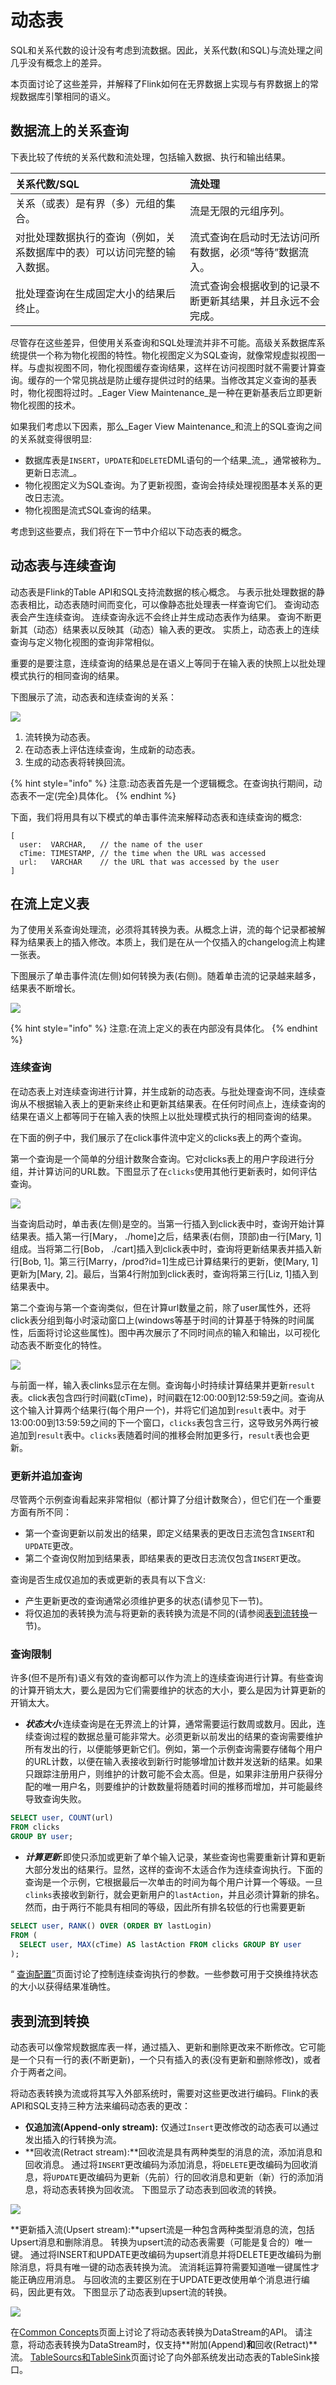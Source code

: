 # 动态表

SQL和关系代数的设计没有考虑到流数据。因此，关系代数\(和SQL\)与流处理之间几乎没有概念上的差异。

本页面讨论了这些差异，并解释了Flink如何在无界数据上实现与有界数据上的常规数据库引擎相同的语义。

## 数据流上的关系查询

下表比较了传统的关系代数和流处理，包括输入数据、执行和输出结果。

| 关系代数/SQL | 流处理 |
| :--- | :--- |
| 关系（或表）是有界（多）元组的集合。 | 流是无限的元组序列。 |
| 对批处理数据执行的查询（例如，关系数据库中的表）可以访问完整的输入数据。 | 流式查询在启动时无法访问所有数据，必须“等待”数据流入。 |
| 批处理查询在生成固定大小的结果后终止。 | 流式查询会根据收到的记录不断更新其结果，并且永远不会完成。 |

尽管存在这些差异，但使用关系查询和SQL处理流并非不可能。高级关系数据库系统提供一个称为物化视图的特性。物化视图定义为SQL查询，就像常规虚拟视图一样。与虚拟视图不同，物化视图缓存查询结果，这样在访问视图时就不需要计算查询。缓存的一个常见挑战是防止缓存提供过时的结果。当修改其定义查询的基表时，物化视图将过时。_Eager View Maintenance_是一种在更新基表后立即更新物化视图的技术。

如果我们考虑以下因素，那么_Eager View Maintenance_和流上的SQL查询之间的关系就变得很明显:

* 数据库表是`INSERT`，`UPDATE`和`DELETE`DML语句的一个结果_流_，通常被称为_更新日志流_。 
* 物化视图定义为SQL查询。为了更新视图，查询会持续处理视图基本关系的更改日志流。
* 物化视图是流式SQL查询的结果。

考虑到这些要点，我们将在下一节中介绍以下动态表的概念。

## 动态表与连续查询

动态表是Flink的Table API和SQL支持流数据的核心概念。 与表示批处理数据的静态表相比，动态表随时间而变化，可以像静态批处理表一样查询它们。 查询动态表会产生连续查询。 连续查询永远不会终止并生成动态表作为结果。 查询不断更新其（动态）结果表以反映其（动态）输入表的更改。 实质上，动态表上的连续查询与定义物化视图的查询非常相似。

重要的是要注意，连续查询的结果总是在语义上等同于在输入表的快照上以批处理模式执行的相同查询的结果。

下图展示了流，动态表和连续查询的关系：

![](../../../.gitbook/assets/stream-query-stream.png)

1. 流转换为动态表。
2. 在动态表上评估连续查询，生成新的动态表。
3. 生成的动态表将转换回流。

{% hint style="info" %}
注意:动态表首先是一个逻辑概念。在查询执行期间，动态表不一定\(完全\)具体化。
{% endhint %}

下面，我们将用具有以下模式的单击事件流来解释动态表和连续查询的概念:

```text
[
  user:  VARCHAR,   // the name of the user
  cTime: TIMESTAMP, // the time when the URL was accessed
  url:   VARCHAR    // the URL that was accessed by the user
]
```

## 在流上定义表

为了使用关系查询处理流，必须将其转换为表。从概念上讲，流的每个记录都被解释为结果表上的插入修改。本质上，我们是在从一个仅插入的changelog流上构建一张表。

下图展示了单击事件流\(左侧\)如何转换为表\(右侧\)。随着单击流的记录越来越多，结果表不断增长。

![](../../../.gitbook/assets/append-mode.png)

{% hint style="info" %}
注意:在流上定义的表在内部没有具体化。
{% endhint %}

### 连续查询

在动态表上对连续查询进行计算，并生成新的动态表。与批处理查询不同，连续查询从不根据输入表上的更新来终止和更新其结果表。在任何时间点上，连续查询的结果在语义上都等同于在输入表的快照上以批处理模式执行的相同查询的结果。

在下面的例子中，我们展示了在click事件流中定义的clicks表上的两个查询。

第一个查询是一个简单的分组计数聚合查询。它对clicks表上的用户字段进行分组，并计算访问的URL数。下图显示了在`clicks`使用其他行更新表时，如何评估查询。

![](../../../.gitbook/assets/query-groupby-cnt.png)

当查询启动时，单击表\(左侧\)是空的。当第一行插入到click表中时，查询开始计算结果表。插入第一行\[Mary， ./home\]之后，结果表\(右侧，顶部\)由一行\[Mary, 1\]组成。当将第二行\[Bob， ./cart\]插入到click表中时，查询将更新结果表并插入新行\[Bob, 1\]。第三行\[Marry，/prod?id=1\]生成已计算结果行的更新，使\[Mary, 1\]更新为\[Mary, 2\]。最后，当第4行附加到click表时，查询将第三行\[Liz, 1\]插入到结果表中。

第二个查询与第一个查询类似，但在计算url数量之前，除了user属性外，还将click表分组到每小时滚动窗口上\(windows等基于时间的计算基于特殊的时间属性，后面将讨论这些属性\)。图中再次展示了不同时间点的输入和输出，以可视化动态表不断变化的特性。

![](../../../.gitbook/assets/query-groupby-window-cnt.png)

与前面一样，输入表clinks显示在左侧。查询每小时持续计算结果并更新`result`表。click表包含四行时间戳\(cTime\)，时间戳在12:00:00到12:59:59之间。查询从这个输入计算两个结果行\(每个用户一个\)，并将它们追加到`result`表中。对于13:00:00到13:59:59之间的下一个窗口，`clicks`表包含三行，这导致另外两行被追加到`result`表中。`clicks`表随着时间的推移会附加更多行，`result`表也会更新。

### 更新并追加查询

尽管两个示例查询看起来非常相似（都计算了分组计数聚合），但它们在一个重要方面有所不同：

* 第一个查询更新以前发出的结果，即定义结果表的更改日志流包含`INSERT`和`UPDATE`更改。
* 第二个查询仅附加到结果表，即结果表的更改日志流仅包含`INSERT`更改。

查询是否生成仅追加的表或更新的表具有以下含义:

* 产生更新更改的查询通常必须维护更多的状态\(请参见下一节\)。 
* 将仅追加的表转换为流与将更新的表转换为流是不同的\(请参阅[表到流转换](https://ci.apache.org/projects/flink/flink-docs-master/dev/table/streaming/dynamic_tables.html#table-to-stream-conversion)一节\)。

### 查询限制

许多\(但不是所有\)语义有效的查询都可以作为流上的连续查询进行计算。有些查询的计算开销太大，要么是因为它们需要维护的状态的大小，要么是因为计算更新的开销太大。

* _**状态大小**_:连续查询是在无界流上的计算，通常需要运行数周或数月。因此，连续查询过程的数据总量可能非常大。必须更新以前发出的结果的查询需要维护所有发出的行，以便能够更新它们。例如，第一个示例查询需要存储每个用户的URL计数，以便在输入表接收到新行时能够增加计数并发送新的结果。如果只跟踪注册用户，则维护的计数可能不会太高。但是，如果非注册用户获得分配的唯一用户名，则要维护的计数数量将随着时间的推移而增加，并可能最终导致查询失败。

```sql
SELECT user, COUNT(url)
FROM clicks
GROUP BY user;
```

* _**计算更新**_:即使只添加或更新了单个输入记录，某些查询也需要重新计算和更新大部分发出的结果行。显然，这样的查询不太适合作为连续查询执行。下面的查询是一个示例，它根据最后一次单击的时间为每个用户计算一个等级。一旦`clinks`表接收到新行，就会更新用户的`lastAction`，并且必须计算新的排名。然而，由于两行不能具有相同的等级，因此所有排名较低的行也需要更新

```sql
SELECT user, RANK() OVER (ORDER BY lastLogin)
FROM (
  SELECT user, MAX(cTime) AS lastAction FROM clicks GROUP BY user
);
```

“ [查询配置”](https://ci.apache.org/projects/flink/flink-docs-master/dev/table/streaming/query_configuration.html)页面讨论了控制连续查询执行的参数。一些参数可用于交换维持状态的大小以获得结果准确性。

## 表到流到转换

动态表可以像常规数据库表一样，通过插入、更新和删除更改来不断修改。它可能是一个只有一行的表\(不断更新\)，一个只有插入的表\(没有更新和删除修改\)，或者介于两者之间。

将动态表转换为流或将其写入外部系统时，需要对这些更改进行编码。Flink的表API和SQL支持三种方法来编码动态表的更改：

* **仅追加流\(Append-only stream\):** 仅通过`Insert`更改修改的动态表可以通过发出插入的行转换为流。
* **回收流\(Retract stream\):**回收流是具有两种类型的消息的流，添加消息和回收消息。 通过将`INSERT`更改编码为添加消息，将`DELETE`更改编码为回收消息，将`UPDATE`更改编码为更新（先前）行的回收消息和更新（新）行的添加消息，将动态表转换为回收流。 下图显示了动态表到回收流的转换。

![](../../../.gitbook/assets/undo-redo-mode.png)

**更新插入流\(Upsert stream\):**upsert流是一种包含两种类型消息的流，包括Upsert消息和删除消息。 转换为upsert流的动态表需要（可能是复合的）唯一键。 通过将INSERT和UPDATE更改编码为upsert消息并将DELETE更改编码为删除消息，将具有唯一键的动态表转换为流。 流消耗运算符需要知道唯一键属性才能正确应用消息。 与回收流的主要区别在于UPDATE更改使用单个消息进行编码，因此更有效。 下图显示了动态表到upsert流的转换。

![](../../../.gitbook/assets/redo-mode.png)

在[Common Concepts](https://ci.apache.org/projects/flink/flink-docs-master/dev/table/common.html#convert-a-table-into-a-datastream)页面上讨论了将动态表转换为DataStream的API。 请注意，将动态表转换为DataStream时，仅支持**附加\(Append\)**和**回收\(Retract\)**流。 [TableSourc](https://ci.apache.org/projects/flink/flink-docs-master/dev/table/sourceSinks.html#define-a-tablesink)[s和TableSink](https://ci.apache.org/projects/flink/flink-docs-master/dev/table/sourceSinks.html#define-a-tablesink)页面讨论了向外部系统发出动态表的TableSink接口。

